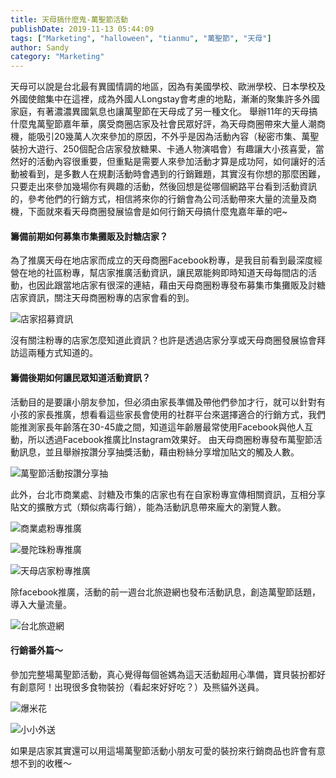 ```yaml
---
title: 天母搞什麼鬼-萬聖節活動
publishDate: 2019-11-13 05:44:09
tags: ["Marketing", "halloween", "tianmu", "萬聖節", "天母"]
author: Sandy
category: "Marketing"
---
```


天母可以說是台北最有異國情調的地區，因為有美國學校、歐洲學校、日本學校及外國使館集中在這裡，成為外國人Longstay會考慮的地點，漸漸的聚集許多外國家庭，有著濃濃異國氣息也讓萬聖節在天母成了另一種文化。
舉辦11年的天母搞什麼鬼萬聖節嘉年華，廣受商圈店家及社會民眾好評，為天母商圈帶來大量人潮商機，能吸引20幾萬人次來參加的原因，不外乎是因為活動內容（秘密市集、萬聖裝扮大遊行、250個配合店家發放糖果、卡通人物演唱會）有趣讓大小孩喜愛，當然好的活動內容很重要，但重點是需要人來參加活動才算是成功阿，如何讓好的活動被看到，是多數人在規劃活動時會遇到的行銷難題，其實沒有你想的那麼困難，只要走出來參加幾場你有興趣的活動，然後回想是從哪個網路平台看到活動資訊的，參考他們的行銷方式，相信將來你的行銷會為公司活動帶來大量的流量及商機，下面就來看天母商圈發展協會是如何行銷天母搞什麼鬼嘉年華的吧~


#### 籌備前期如何募集市集攤販及討糖店家？
為了推廣天母在地店家而成立的天母商圈Facebook粉專，是我目前看到最深度經營在地的社區粉專，幫店家推廣活動資訊，讓民眾能夠即時知道天母每間店的活動，也因此跟當地店家有很深的連結，藉由天母商圈粉專發布募集市集攤販及討糖店家資訊，關注天母商圈粉專的店家會看的到。

![店家招募資訊](image1.png "天母商圈店家招募")
<!-- more -->

沒有關注粉專的店家怎麼知道此資訊？也許是透過店家分享或天母商圈發展協會拜訪這兩種方式知道的。

#### 籌備後期如何讓民眾知道活動資訊？
活動目的是要讓小朋友參加，但必須由家長準備及帶他們參加才行，就可以針對有小孩的家長推廣，想看看這些家長會使用的社群平台來選擇適合的行銷方式，我們能推測家長年齡落在30-45歲之間，知道這年齡層最常使用Facebook與他人互動，所以透過Facebook推廣比Instagram效果好。
由天母商圈粉專發布萬聖節活動訊息，並且舉辦按讚分享抽獎活動，藉由粉絲分享增加貼文的觸及人數。

![萬聖節活動按讚分享抽](image2.png "天母萬聖節活動按讚分享")

此外，台北市商業處、討糖及市集的店家也有在自家粉專宣傳相關資訊，互相分享貼文的擴散方式（類似病毒行銷），能為活動訊息帶來龐大的瀏覽人數。

![商業處粉專推廣](image3.png "商業處粉專推廣天母萬聖節")

![曼陀珠粉專推廣](image4.png "曼陀珠粉專推廣天母萬聖節")

![天母店家粉專推廣](image5.png "店家粉專推廣天母萬聖節")

除facebook推廣，活動的前一週台北旅遊網也發布活動訊息，創造萬聖節話題，導入大量流量。

![台北旅遊網](image6.png "台北旅遊網推廣天母萬聖節")

#### 行銷番外篇～
參加完整場萬聖節活動，真心覺得每個爸媽為這天活動超用心準備，寶貝裝扮都好有創意阿！出現很多食物裝扮（看起來好好吃？）及熊貓外送員。

![爆米花](image7.jpg "天母萬聖節裝扮爆米花")

![小小外送](image8.jpg "天母萬聖節裝扮外送員")

如果是店家其實還可以用這場萬聖節活動小朋友可愛的裝扮來行銷商品也許會有意想不到的收穫～




